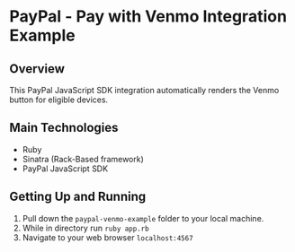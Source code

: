 # PayPal - Pay with Venmo Integration Example

## Overview

This PayPal JavaScript SDK integration automatically renders the Venmo button for eligible devices.

## Main Technologies

* Ruby
* Sinatra (Rack-Based framework)
* PayPal JavaScript SDK

## Getting Up and Running

1. Pull down the ```paypal-venmo-example``` folder to your local machine.
2. While in directory run ```ruby app.rb```
3. Navigate to your web browser ```localhost:4567```
